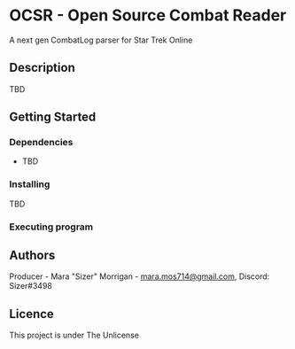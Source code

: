 # OCSR - Open Source Combat Reader
A next gen CombatLog parser for Star Trek Online

## Description

TBD

## Getting Started

### Dependencies

* TBD

### Installing

TBD

### Executing program

## Authors

Producer - Mara "Sizer" Morrigan - mara.mos714@gmail.com, Discord: Sizer#3498
 
## Licence

This project is under The Unlicense

